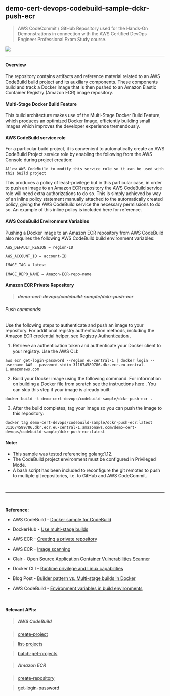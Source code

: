 ## demo-cert-devops-codebuild-sample-dckr-push-ecr

> AWS CodeCommit / GitHub Repository used for the Hands-On Demonstrations in connection with the AWS Certified DevOps Engineer Professional Exam Study course.

![](https://codebuild.eu-central-1.amazonaws.com/badges?uuid=eyJlbmNyeXB0ZWREYXRhIjoidnJHL1VaWmxQZmZDZWx6NGtZWFBqTlhIZnlHOHJjUCtkOWRtOFU5b29ORUpmSStRWFNxMWdrZnY3L2NTb3VDelNXbUR2MHFVaTQzeHBVczE5VFdSUmEwPSIsIml2UGFyYW1ldGVyU3BlYyI6IkZodDF2Vks0alJjVlR3ZFUiLCJtYXRlcmlhbFNldFNlcmlhbCI6MX0%3D&branch=main)

---

#### Overview

The repository contains artifacts and reference material related to an AWS CodeBuild build project and its auxiliary components. These components build and track a Docker image that is then pushed to an Amazon Elastic Container Registry (Amazon ECR) image repository.

#### Multi-Stage Docker Build Feature

This build architecture makes use of the Multi-Stage Docker Build Feature, which produces an optimized Docker Image, efficiently building small images which improves the developer experience tremendously.

#### AWS CodeBuild service role

For a particular build project, it is convenient to automatically create an AWS CodeBuild Project service role by enabling the following from the AWS Console during project creation:

`Allow AWS CodeBuild to modify this service role so it can be used with this build project` 

This produces a policy of least-privilege but in this particular case, in order to push an image to an Amazon ECR repository the AWS CodeBuild service role will need extra authorizations to do so. This is simply achieved by way of an inline policy statement manually attached to the automatically created policy, giving the AWS CodeBuild service the necessary permissions to do so. An example of this inline policy is included here for reference.

#### AWS CodeBuild Environment Variables

Pushing a Docker image to an Amazon ECR repository from AWS CodeBuild also requires the following AWS CodeBuild build environment variables: 

`AWS_DEFAULT_REGION = region-ID`

`AWS_ACCOUNT_ID = account-ID`

`IMAGE_TAG = latest`

`IMAGE_REPO_NAME = Amazon-ECR-repo-name`

#### Amazon ECR Private Repository
> ##### demo-cert-devops/codebuild-sample/dckr-push-ecr

###### Push commands:

Use the following steps to authenticate and push an image to your repository. For additional registry authentication methods, including the Amazon ECR credential helper, see [Registry Authentication](https://docs.aws.amazon.com/AmazonECR/latest/userguide/Registries.html#registry_auth) .

1. Retrieve an authentication token and authenticate your Docker client to your registry.
Use the AWS CLI:

`aws ecr get-login-password --region eu-central-1 | docker login --username AWS --password-stdin 311674589786.dkr.ecr.eu-central-1.amazonaws.com`

2. Build your Docker image using the following command. For information on building a Docker file from scratch see the instructions [here](https://docs.aws.amazon.com/AmazonECS/latest/developerguide/docker-basics.html) 
. You can skip this step if your image is already built:

`docker build -t demo-cert-devops/codebuild-sample/dckr-push-ecr .`

3. After the build completes, tag your image so you can push the image to this repository:

`docker tag demo-cert-devops/codebuild-sample/dckr-push-ecr:latest 311674589786.dkr.ecr.eu-central-1.amazonaws.com/demo-cert-devops/codebuild-sample/dckr-push-ecr:latest`

#### Note: 

- This sample was tested referencing golang:1.12.
- The CodeBuild project environment must be configured in Privileged Mode.
- A bash script has been included to reconfigure the git remotes to push to multiple git repositories, i.e. to GitHub and AWS CodeCommit.

&nbsp;

---

&nbsp;

**Reference:**

- AWS CodeBuild - [Docker sample for CodeBuild](https://docs.aws.amazon.com/codebuild/latest/userguide/sample-docker.html)

- DockerHub - [Use multi-stage builds](https://docs.docker.com/develop/develop-images/multistage-build/)

- AWS ECR - [Creating a private repository](https://docs.aws.amazon.com/AmazonECR/latest/userguide/repository-create.html)

- AWS ECR - [Image scanning](https://docs.aws.amazon.com/AmazonECR/latest/userguide/image-scanning.html)

- Clair - [Open Source Application Container Vulnerabilities Scanner](https://github.com/quay/clair)

- Docker CLI - [Runtime privilege and Linux capabilities](https://docs.docker.com/engine/reference/run/#runtime-privilege-and-linux-capabilities)

- Blog Post - [Builder pattern vs. Multi-stage builds in Docker](https://blog.alexellis.io/mutli-stage-docker-builds/)

- AWS CodeBuild - [Environment variables in build environments ](https://docs.aws.amazon.com/codebuild/latest/userguide/build-env-ref-env-vars.html)

&nbsp;

#### Relevant APIs:

> ##### _AWS CodeBuild_

> [create-project](https://awscli.amazonaws.com/v2/documentation/api/latest/reference/codebuild/create-project.html)

> [list-projects](https://awscli.amazonaws.com/v2/documentation/api/latest/reference/codebuild/list-projects.html)

> [batch-get-projects](https://awscli.amazonaws.com/v2/documentation/api/latest/reference/codebuild/batch-get-projects.html)


> ##### _Amazon ECR_

> [create-repository](https://awscli.amazonaws.com/v2/documentation/api/latest/reference/ecr/create-repository.html)

> [get-login-password](https://awscli.amazonaws.com/v2/documentation/api/latest/reference/ecr/get-login-password.html)
